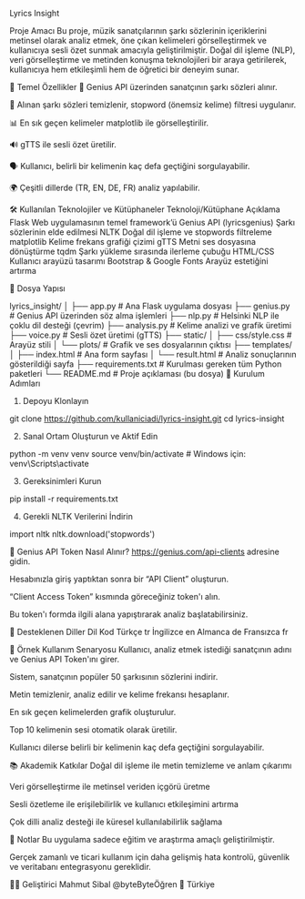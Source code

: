 Lyrics Insight

Proje Amacı
Bu proje, müzik sanatçılarının şarkı sözlerinin içeriklerini metinsel olarak analiz etmek, öne çıkan kelimeleri görselleştirmek ve kullanıcıya sesli özet sunmak amacıyla geliştirilmiştir. Doğal dil işleme (NLP), veri görselleştirme ve metinden konuşma teknolojileri bir araya getirilerek, kullanıcıya hem etkileşimli hem de öğretici bir deneyim sunar.

🧠 Temel Özellikler
🎵 Genius API üzerinden sanatçının şarkı sözleri alınır.

🧹 Alınan şarkı sözleri temizlenir, stopword (önemsiz kelime) filtresi uygulanır.

📊 En sık geçen kelimeler matplotlib ile görselleştirilir.

🔊 gTTS ile sesli özet üretilir.

🗣️ Kullanıcı, belirli bir kelimenin kaç defa geçtiğini sorgulayabilir.

🌍 Çeşitli dillerde (TR, EN, DE, FR) analiz yapılabilir.

🛠️ Kullanılan Teknolojiler ve Kütüphaneler
Teknoloji/Kütüphane	Açıklama
Flask	Web uygulamasının temel framework’ü
Genius API (lyricsgenius)	Şarkı sözlerinin elde edilmesi
NLTK	Doğal dil işleme ve stopwords filtreleme
matplotlib	Kelime frekans grafiği çizimi
gTTS	Metni ses dosyasına dönüştürme
tqdm	Şarkı yükleme sırasında ilerleme çubuğu
HTML/CSS	Kullanıcı arayüzü tasarımı
Bootstrap & Google Fonts	Arayüz estetiğini artırma

📁 Dosya Yapısı

lyrics_insight/
│
├── app.py                     # Ana Flask uygulama dosyası
├── genius.py                 # Genius API üzerinden söz alma işlemleri
├── nlp.py                    # Helsinki NLP ile çoklu dil desteği (çevrim)
├── analysis.py               # Kelime analizi ve grafik üretimi
├── voice.py                  # Sesli özet üretimi (gTTS)
├── static/
│   ├── css/style.css         # Arayüz stili
│   └── plots/                # Grafik ve ses dosyalarının çıktısı
├── templates/
│   ├── index.html            # Ana form sayfası
│   └── result.html           # Analiz sonuçlarının gösterildiği sayfa
├── requirements.txt          # Kurulması gereken tüm Python paketleri
└── README.md                 # Proje açıklaması (bu dosya)
🔧 Kurulum Adımları
1. Depoyu Klonlayın

git clone https://github.com/kullaniciadi/lyrics-insight.git
cd lyrics-insight

2. Sanal Ortam Oluşturun ve Aktif Edin

python -m venv venv
source venv/bin/activate  # Windows için: venv\Scripts\activate

3. Gereksinimleri Kurun

pip install -r requirements.txt

4. Gerekli NLTK Verilerini İndirin

import nltk
nltk.download('stopwords')

🔑 Genius API Token Nasıl Alınır?
https://genius.com/api-clients adresine gidin.

Hesabınızla giriş yaptıktan sonra bir “API Client” oluşturun.

“Client Access Token” kısmında göreceğiniz token'ı alın.

Bu token'ı formda ilgili alana yapıştırarak analiz başlatabilirsiniz.

🔄 Desteklenen Diller
Dil	Kod
Türkçe	tr
İngilizce	en
Almanca	de
Fransızca	fr

🧪 Örnek Kullanım Senaryosu
Kullanıcı, analiz etmek istediği sanatçının adını ve Genius API Token'ını girer.

Sistem, sanatçının popüler 50 şarkısının sözlerini indirir.

Metin temizlenir, analiz edilir ve kelime frekansı hesaplanır.

En sık geçen kelimelerden grafik oluşturulur.

Top 10 kelimenin sesi otomatik olarak üretilir.

Kullanıcı dilerse belirli bir kelimenin kaç defa geçtiğini sorgulayabilir.

📚 Akademik Katkılar
Doğal dil işleme ile metin temizleme ve anlam çıkarımı

Veri görselleştirme ile metinsel veriden içgörü üretme

Sesli özetleme ile erişilebilirlik ve kullanıcı etkileşimini artırma

Çok dilli analiz desteği ile küresel kullanılabilirlik sağlama

📌 Notlar
Bu uygulama sadece eğitim ve araştırma amaçlı geliştirilmiştir.

Gerçek zamanlı ve ticari kullanım için daha gelişmiş hata kontrolü, güvenlik ve veritabanı entegrasyonu gereklidir.

🧑‍💻 Geliştirici
Mahmut Sibal
@byteByteÖğren
📍 Türkiye
